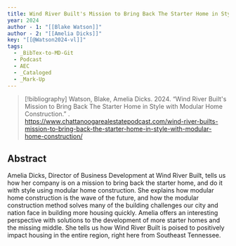 ```yaml
---
title: Wind River Built's Mission to Bring Back The Starter Home in Style with Modular Home Construction
year: 2024
author - 1: "[[Blake Watson]]"
author - 2: "[[Amelia Dicks]]"
key: "[[@Watson2024-vl]]"
tags:
  - _BibTex-to-MD-Git
  - Podcast
  - AEC
  - _Cataloged
  - _Mark-Up
---
```


> [!bibliography]
> Watson, Blake, Amelia Dicks. 2024. “Wind River Built's Mission to Bring Back The Starter Home in Style with Modular Home Construction.” . https://www.chattanoogarealestatepodcast.com/wind-river-builts-mission-to-bring-back-the-starter-home-in-style-with-modular-home-construction/

## Abstract
Amelia Dicks, Director of Business Development at Wind River Built, tells us how her company is on a mission to bring back the starter home, and do it with style using modular home construction. She explains how modular home construction is the wave of the future, and how the modular construction method solves many of the building challenges our city and nation face in building more housing quickly. Amelia offers an interesting perspective with solutions to the development of more starter homes and the missing middle. She tells us how Wind River Built is poised to positively impact housing in the entire region, right here from Southeast Tennessee.